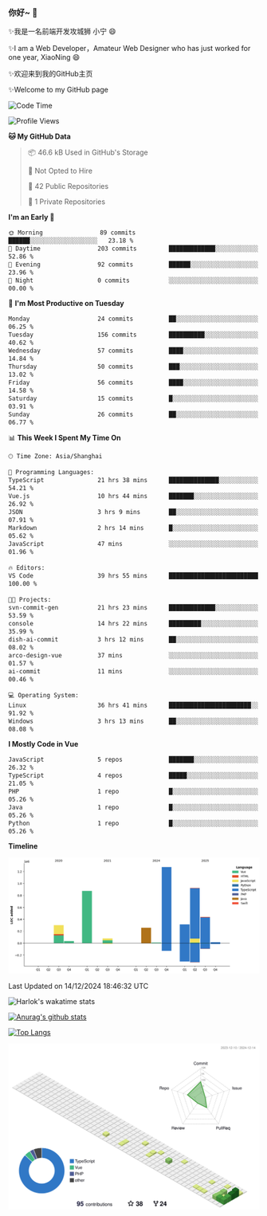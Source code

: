 ### 你好~  👋

✨我是一名前端开发攻城狮 小宁 😄

✨I am a Web Developer，Amateur Web Designer who has just worked for one year, XiaoNing 😄

✨欢迎来到我的GitHub主页

✨Welcome to my GitHub page
<!--
**7148505/7148505** is a ✨ _special_ ✨ repository because its `README.md` (this file) appears on your GitHub profile.

Here are some ideas to get you started:

- 🔭 I’m currently working on ...
- 🌱 I’m currently learning ...
- 👯 I’m looking to collaborate on ...
- 🤔 I’m looking for help with ...
- 💬 Ask me about ...
- 📫 How to reach me: ...
- 😄 Pronouns: ...
- ⚡ Fun fact: ...
-->

<!--START_SECTION:waka-->
![Code Time](http://img.shields.io/badge/Code%20Time-2%2C513%20hrs%2042%20mins-blue)

![Profile Views](http://img.shields.io/badge/Profile%20Views-15-blue)

**🐱 My GitHub Data** 

> 📦 46.6 kB Used in GitHub's Storage 
 > 
> 🚫 Not Opted to Hire
 > 
> 📜 42 Public Repositories 
 > 
> 🔑 1 Private Repositories 
 > 
**I'm an Early 🐤** 

```text
🌞 Morning                89 commits          ██████░░░░░░░░░░░░░░░░░░░   23.18 % 
🌆 Daytime                203 commits         █████████████░░░░░░░░░░░░   52.86 % 
🌃 Evening                92 commits          ██████░░░░░░░░░░░░░░░░░░░   23.96 % 
🌙 Night                  0 commits           ░░░░░░░░░░░░░░░░░░░░░░░░░   00.00 % 
```
📅 **I'm Most Productive on Tuesday** 

```text
Monday                   24 commits          ██░░░░░░░░░░░░░░░░░░░░░░░   06.25 % 
Tuesday                  156 commits         ██████████░░░░░░░░░░░░░░░   40.62 % 
Wednesday                57 commits          ████░░░░░░░░░░░░░░░░░░░░░   14.84 % 
Thursday                 50 commits          ███░░░░░░░░░░░░░░░░░░░░░░   13.02 % 
Friday                   56 commits          ████░░░░░░░░░░░░░░░░░░░░░   14.58 % 
Saturday                 15 commits          █░░░░░░░░░░░░░░░░░░░░░░░░   03.91 % 
Sunday                   26 commits          ██░░░░░░░░░░░░░░░░░░░░░░░   06.77 % 
```


📊 **This Week I Spent My Time On** 

```text
🕑︎ Time Zone: Asia/Shanghai

💬 Programming Languages: 
TypeScript               21 hrs 38 mins      ██████████████░░░░░░░░░░░   54.21 % 
Vue.js                   10 hrs 44 mins      ███████░░░░░░░░░░░░░░░░░░   26.92 % 
JSON                     3 hrs 9 mins        ██░░░░░░░░░░░░░░░░░░░░░░░   07.91 % 
Markdown                 2 hrs 14 mins       █░░░░░░░░░░░░░░░░░░░░░░░░   05.62 % 
JavaScript               47 mins             ░░░░░░░░░░░░░░░░░░░░░░░░░   01.96 % 

🔥 Editors: 
VS Code                  39 hrs 55 mins      █████████████████████████   100.00 % 

🐱‍💻 Projects: 
svn-commit-gen           21 hrs 23 mins      █████████████░░░░░░░░░░░░   53.59 % 
console                  14 hrs 22 mins      █████████░░░░░░░░░░░░░░░░   35.99 % 
dish-ai-commit           3 hrs 12 mins       ██░░░░░░░░░░░░░░░░░░░░░░░   08.02 % 
arco-design-vue          37 mins             ░░░░░░░░░░░░░░░░░░░░░░░░░   01.57 % 
ai-commit                11 mins             ░░░░░░░░░░░░░░░░░░░░░░░░░   00.46 % 

💻 Operating System: 
Linux                    36 hrs 41 mins      ███████████████████████░░   91.92 % 
Windows                  3 hrs 13 mins       ██░░░░░░░░░░░░░░░░░░░░░░░   08.08 % 
```

**I Mostly Code in Vue** 

```text
JavaScript               5 repos             ███████░░░░░░░░░░░░░░░░░░   26.32 % 
TypeScript               4 repos             █████░░░░░░░░░░░░░░░░░░░░   21.05 % 
PHP                      1 repo              █░░░░░░░░░░░░░░░░░░░░░░░░   05.26 % 
Java                     1 repo              █░░░░░░░░░░░░░░░░░░░░░░░░   05.26 % 
Python                   1 repo              █░░░░░░░░░░░░░░░░░░░░░░░░   05.26 % 
```



**Timeline**

![Lines of Code chart](https://raw.githubusercontent.com/littleCareless/littleCareless/master/assets/bar_graph.png)


 Last Updated on 14/12/2024 18:46:32 UTC
<!--END_SECTION:waka-->
![Harlok's wakatime stats](https://github-readme-stats.vercel.app/api/wakatime?username=littleCareless)

[![Anurag's github stats](https://github-readme-stats.vercel.app/api?username=littleCareless)](https://github.com/anuraghazra/github-readme-stats)

[![Top Langs](https://github-readme-stats.vercel.app/api/top-langs/?username=littleCareless&layout=compact)](https://github.com/anuraghazra/github-readme-stats)

![](./profile-3d-contrib/profile-green-animate.svg)
